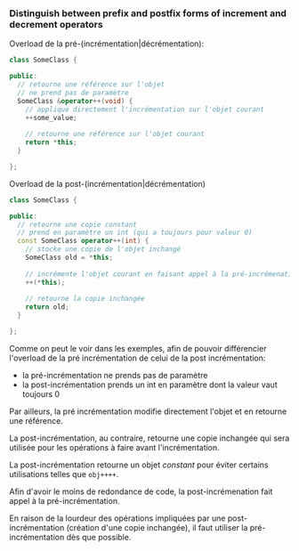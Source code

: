 ### Distinguish between prefix and postfix forms of increment and decrement operators

Overload de la pré-(incrémentation|décrémentation):

```cpp
class SomeClass {

public:
  // retourne une référence sur l'objet
  // ne prend pas de paramètre
  SomeClass &operator++(void) {
    // applique directement l'incrémentation sur l'objet courant
    ++some_value;
    
    // retourne une référence sur l'objet courant
    return *this;
  }

};
```

Overload de la post-(incrémentation|décrémentation)

```cpp
class SomeClass {

public:
  // retourne une copie constant
  // prend en paramètre un int (qui a toujours pour valeur 0)
  const SomeClass operator++(int) {
    // stocke une copie de l'objet inchangé
    SomeClass old = *this;
    
    // incrémente l'objet courant en faisant appel à la pré-incrémenation
    ++(*this);
    
    // retourne la copie inchangée
    return old;
  }

};
```

Comme on peut le voir dans les exemples, afin de pouvoir différencier l'overload de la pré incrémentation de celui de la post incrémentation:
* la pré-incrémentation ne prends pas de paramètre
* la post-incrémentation prends un int en paramètre dont la valeur vaut toujours 0

Par ailleurs, la pré incrémentation modifie directement l'objet et en retourne une référence.

La post-incrémentation, au contraire, retourne une copie inchangée qui sera utilisée pour les opérations à faire avant l'incrémentation.

La post-incrémentation retourne un objet *constant* pour éviter certains utilisations telles que `obj++++`.

Afin d'avoir le moins de redondance de code, la post-incrémenation fait appel à la pré-incrémentation.

En raison de la lourdeur des opérations impliquées par une post-incrémentation (création d'une copie inchangée), il faut utiliser la pré-incrémentation dès que possible.
